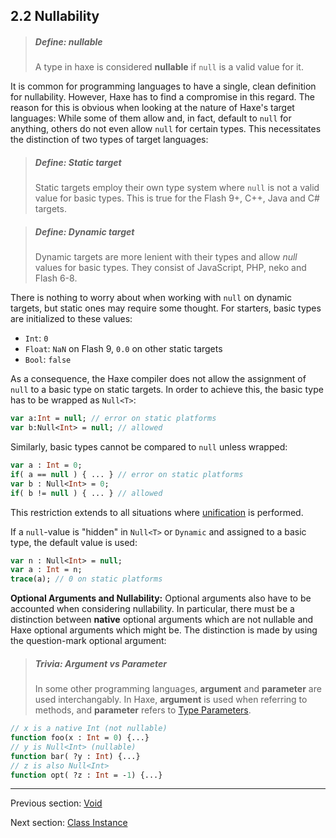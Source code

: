 ## 2.2 Nullability

> ##### Define: nullable
>
> A type in haxe is considered **nullable** if `null` is a valid value for it.


It is common for programming languages to have a single, clean definition for nullability. However, Haxe has to find a compromise in this regard. The reason for this is obvious when looking at the nature of Haxe's target languages: While some of them allow and, in fact, default to `null` for anything, others do not even allow `null` for certain types. This necessitates the distinction of two types of target languages:

> ##### Define: Static target
>
> Static targets employ their own type system where `null` is not a valid value for basic types. This is true for the Flash 9+, C++, Java and C# targets.

> ##### Define: Dynamic target
>
> Dynamic targets are more lenient with their types and allow *null* values for basic types. They consist of JavaScript, PHP, neko and Flash 6-8.


There is nothing to worry about when working with `null` on dynamic targets, but static ones may require some thought. For starters, basic types are initialized to these values:



* `Int`: `0`
* `Float`: `NaN` on Flash 9, `0.0` on other static targets
* `Bool`: `false`


As a consequence, the Haxe compiler does not allow the assignment of `null` to a basic type on static targets. In order to achieve this, the basic type has to be wrapped as `Null<T>`:

```haxe
var a:Int = null; // error on static platforms
var b:Null<Int> = null; // allowed
```
Similarly, basic types cannot be compared to `null` unless wrapped:

```haxe
var a : Int = 0;
if( a == null ) { ... } // error on static platforms
var b : Null<Int> = 0;
if( b != null ) { ... } // allowed
```
This restriction extends to all situations where [unification](type-systemunification.md) is performed.

If a `null`-value is "hidden" in `Null<T>` or `Dynamic` and assigned to a basic type, the default value is used:

```haxe
var n : Null<Int> = null;
var a : Int = n;
trace(a); // 0 on static platforms
```

**Optional Arguments and Nullability:**
Optional arguments also have to be accounted when considering nullability.
In particular, there must be a distinction between **native** optional arguments which are not nullable and Haxe optional arguments which might be.  The distinction is made by using the question-mark optional argument:

> ##### Trivia: Argument vs Parameter
>
> In some other programming languages, **argument** and **parameter** are used interchangably.  In Haxe, **argument** is used when referring to methods, and **parameter** refers to [Type Parameters](type-systemtype-parameters.md).

```haxe
// x is a native Int (not nullable)
function foo(x : Int = 0) {...}
// y is Null<Int> (nullable)
function bar( ?y : Int) {...}
// z is also Null<Int>
function opt( ?z : Int = -1) {...}
```

---

Previous section: [Void](types-void.md)

Next section: [Class Instance](types-class-instance.md)